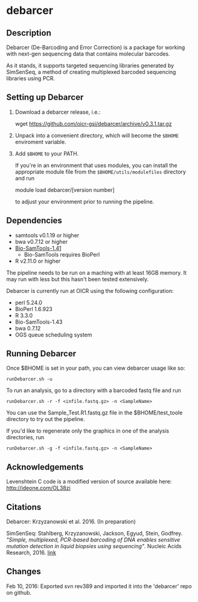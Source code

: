 debarcer
========

Description
-----------

Debarcer (De-Barcoding and Error Correction) is a package for working with next-gen
sequencing data that contains molecular barcodes.

As it stands, it supports targeted sequencing libraries generated by SimSenSeq, a
method of creating multiplexed barcoded sequencing libraries using PCR.


Setting up Debarcer
-------------------

1) Download a debarcer release, i.e.:

    wget https://github.com/oicr-gsi/debarcer/archive/v0.3.1.tar.gz

2) Unpack into a convenient directory, which will become the `$BHOME`
   enviroment variable.

3) Add `$BHOME` to your PATH. 

   If you're in an environment that uses
   modules, you can install the appropriate module file from the
   `$BHOME/utils/modulefiles` directory and run

     module load debarcer/[version number]

   to adjust your environment prior to running the pipeline.


Dependencies
------------

- samtools v0.1.19 or higher
- bwa v0.7.12 or higher
- [Bio-SamTools-1.41](http://search.cpan.org/~lds/Bio-SamTools-1.41/)
  - Bio-SamTools requires BioPerl
- R v2.11.0 or higher

The pipeline needs to be run on a maching with at least 16GB memory.
It may run with less but this hasn't been tested extensively.

Debarcer is currently run at OICR using the following configuration:
- perl 5.24.0
- BioPerl 1.6.923
- R 3.3.0
- Bio-SamTools-1.43
- bwa 0.7.12
- OGS queue scheduling system


Running Debarcer
----------------

Once $BHOME is set in your path, you can view debarcer usage like so:

	runDebarcer.sh -u
  
To run an analysis, go to a directory with a barcoded fastq file
and run

	runDebarcer.sh -r -f <infile.fastq.gz> -n <SampleName>

You can use the Sample_Test.R1.fastq.gz file in the $BHOME/test_toole
directory to try out the pipeline.

If you'd like to regenerate only the graphics in one of the analysis
directories, run

	runDebarcer.sh -g -f <infile.fastq.gz> -n <SampleName>

  
Acknowledgements
----------------

Levenshtein C code is a modified version of source available here: http://ideone.com/OL38zi


Citations
---------

Debarcer: Krzyzanowski et al. 2016. (In preparation)

SimSenSeq: Stahlberg, Krzyzanowski, Jackson, Egyud, Stein, Godfrey. 
*"Simple, multiplexed, PCR-based barcoding of DNA enables sensitive 
mutation detection in liquid biopsies using sequencing"*. 
Nucleic Acids Research, 2016. [link](http://nar.oxfordjournals.org/content/early/2016/04/07/nar.gkw224.abstract)


Changes
-------
Feb 10, 2016: Exported svn rev389 and imported it into the 'debarcer' repo on github.
